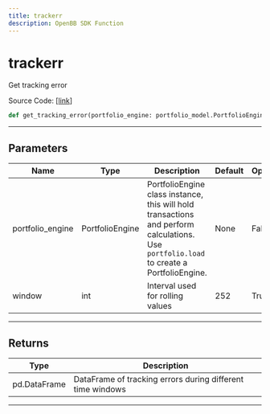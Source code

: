 ```yaml
---
title: trackerr
description: OpenBB SDK Function
---
```


# trackerr

Get tracking error

Source Code: [[link](https://github.com/OpenBB-finance/OpenBBTerminal/tree/main/openbb_terminal/portfolio/portfolio_model.py#L1238)]
```python
def get_tracking_error(portfolio_engine: portfolio_model.PortfolioEngine, window: int = 252) -> None
```
---
## Parameters
| Name | Type | Description | Default | Optional |
| ---- | ---- | ----------- | ------- | -------- |
| portfolio_engine | PortfolioEngine | PortfolioEngine class instance, this will hold transactions and perform calculations.<br/>Use `portfolio.load` to create a PortfolioEngine. | None | False |
| window | int | Interval used for rolling values | 252 | True |

---
## Returns
| Type | Description |
| ---- | ----------- |
| pd.DataFrame | DataFrame of tracking errors during different time windows |
---
